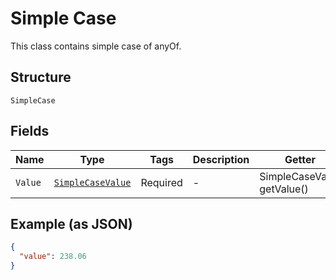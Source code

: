 
# Simple Case

This class contains simple case of anyOf.

## Structure

`SimpleCase`

## Fields

| Name | Type | Tags | Description | Getter | Setter |
|  --- | --- | --- | --- | --- | --- |
| `Value` | [`SimpleCaseValue`]($m/SimpleCaseValue) | Required | - | SimpleCaseValue getValue() | setValue(SimpleCaseValue value) |

## Example (as JSON)

```json
{
  "value": 238.06
}
```

